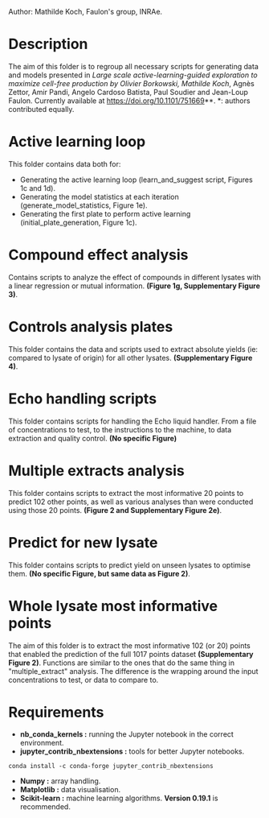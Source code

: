 Author: Mathilde Koch, Faulon's group, INRAe.

# Description

The aim of this folder is to regroup all necessary scripts for generating data and models presented in **Large scale active-learning-guided exploration to maximize cell-free production by Olivier Borkowski*, Mathilde Koch*, Agnès Zettor, Amir Pandi, Angelo Cardoso Batista, Paul Soudier and Jean-Loup Faulon. Currently available at https://doi.org/10.1101/751669**. 
*: authors contributed equally.

# Active learning loop

This folder contains data both for: 
- Generating the active learning loop (learn_and_suggest script, Figures 1c and 1d).
- Generating the model statistics at each iteration (generate_model_statistics, Figure 1e).
- Generating the first plate to perform active learning (initial_plate_generation, Figure 1c).

# Compound effect analysis

Contains scripts to analyze the effect of compounds in different lysates with a linear regression or mutual information. **(Figure 1g, Supplementary Figure 3)**.

# Controls analysis plates

This folder contains the data and scripts used to extract absolute yields (ie: compared to lysate of origin) for all other lysates. **(Supplementary Figure 4)**.

# Echo handling scripts

This folder contains scripts for handling the Echo liquid handler. From a file of concentrations to test, to the instructions to the machine, to data extraction and quality control. **(No specific Figure)**

# Multiple extracts analysis

This folder contains scripts to extract the most informative 20 points to predict 102 other points, as well as various analyses than were conducted using those 20 points. **(Figure 2 and Supplementary Figure 2e)**.

# Predict for new lysate

This folder contains scripts to predict yield on unseen lysates to optimise them. **(No specific Figure, but same data as Figure 2)**.

# Whole lysate most informative points

The aim of this folder is to extract the most informative 102 (or 20) points that enabled the prediction of the full 1017 points dataset **(Supplementary Figure 2)**. Functions are similar to the ones that do the same thing in "multiple_extract" analysis. The difference is the wrapping around the input concentrations to test, or data to compare to.

# Requirements

- **nb_conda_kernels :** running the Jupyter notebook in the correct environment.
- **jupyter_contrib_nbextensions :** tools for better Jupyter notebooks.
~~~
conda install -c conda-forge jupyter_contrib_nbextensions
~~~
- **Numpy :** array handling.
- **Matplotlib :** data visualisation.
- **Scikit-learn :** machine learning algorithms. **Version 0.19.1** is recommended.
